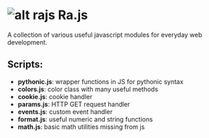 # ![alt rajs](https://github.com/oboforty/Rajs/blob/master/logo.png "Ra.js") Ra.js

A collection of various useful javascript modules for everyday web development.

## Scripts:

* **pythonic.js**: wrapper functions in JS for pythonic syntax
* **colors.js**: color class with many useful methods
* **cookie.js**: cookie handler
* **params.js**: HTTP GET request handler
* **events.js**: custom event handler
* **format.js**: useful numeric and string functions
* **math.js**: basic math utilities missing from js
